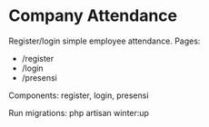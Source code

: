 # Company Attendance

Register/login simple employee attendance. Pages:

-   /register
-   /login
-   /presensi

Components: register, login, presensi

Run migrations: php artisan winter:up
